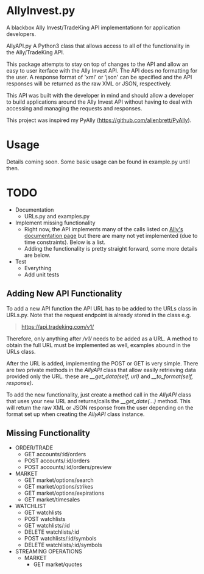 # AllyInvest.py
A blackbox Ally Invest/TradeKing API implementationn for application developers.

AllyAPI.py
A Python3 class that allows access to all of the functionality in the
Ally/TradeKing API.

This package attempts to stay on top of changes to the API and allow an
easy to user iterface with the Ally Invest API. The API does no formatting
for the user. A response format of 'xml' or 'json' can be specified and
the API responses will be returned as the raw XML or JSON, respectively.

This API was built with the developer in mind and should allow a developer
to build applications around the Ally Invest API without having to deal with
accessing and managing the requests and responses.

This project was inspired my PyAlly (https://github.com/alienbrett/PyAlly).

# Usage

Details coming soon. Some basic usage can be found in example.py until then.

# TODO
+ Documentation
  + URLs.py and examples.py
+ Implement missing functionality
  + Right now, the API implements many of the calls listed on [Ally's documentation page](https://www.ally.com/api/invest/documentation/)
    but there are many not yet implemented (due to time constraints). Below is a list.
  + Adding the functionality is pretty straight forward, some more details are below.
+ Test
  + Everything
  + Add unit tests

## Adding New API Functionality

To add a new API function the API URL has to be added to the URLs class in URLs.py.
Note that the request endpoint is already stored in the class e.g.

> https://api.tradeking.com/v1/

Therefore, only anything after */v1/* needs to be added as a URL. A method to
obtain the full URL must be implemented as well, examples abound in the URLs class.

After the URL is added, implementing the POST or GET is very simple. There are two
private methods in the *AllyAPI* class that allow easily retrieving data provided
only the URL. these are *__get_data(self, url)* and *__to_format(self, response)*.

To add the new functionality, just create a method call in the *AllyAPI* class that
uses your new URL and returns/calls the *__get_date(...)* method. This will return the
raw XML or JSON response from the user depending on the format set up when creating
the *AllyAPI* class instance.

## Missing Functionality
+ ORDER/TRADE
    + GET accounts/:id/orders
    + POST accounts/:id/orders
    + POST accounts/:id/orders/preview
+ MARKET
    + GET market/options/search
    + GET market/options/strikes
    + GET market/options/expirations
    + GET market/timesales
+ WATCHLIST
    + GET watchlists
    + POST watchlists
    + GET watchlists/:id
    + DELETE watchlists/:id
    + POST watchlists/:id/symbols
    + DELETE watchlists/:id/symbols
+ STREAMING OPERATIONS
    + MARKET
        + GET market/quotes
